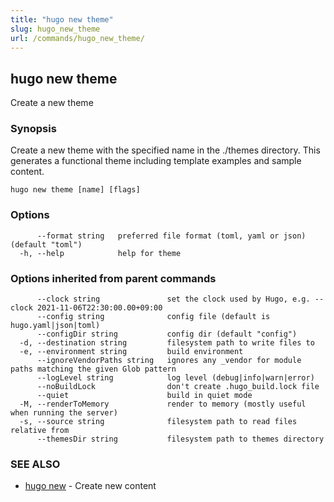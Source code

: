 ```yaml
---
title: "hugo new theme"
slug: hugo_new_theme
url: /commands/hugo_new_theme/
---
```

## hugo new theme

Create a new theme

### Synopsis

Create a new theme with the specified name in the ./themes directory.
This generates a functional theme including template examples and sample content.

```
hugo new theme [name] [flags]
```

### Options

```
      --format string   preferred file format (toml, yaml or json) (default "toml")
  -h, --help            help for theme
```

### Options inherited from parent commands

```
      --clock string               set the clock used by Hugo, e.g. --clock 2021-11-06T22:30:00.00+09:00
      --config string              config file (default is hugo.yaml|json|toml)
      --configDir string           config dir (default "config")
  -d, --destination string         filesystem path to write files to
  -e, --environment string         build environment
      --ignoreVendorPaths string   ignores any _vendor for module paths matching the given Glob pattern
      --logLevel string            log level (debug|info|warn|error)
      --noBuildLock                don't create .hugo_build.lock file
      --quiet                      build in quiet mode
  -M, --renderToMemory             render to memory (mostly useful when running the server)
  -s, --source string              filesystem path to read files relative from
      --themesDir string           filesystem path to themes directory
```

### SEE ALSO

* [hugo new](/commands/hugo_new/)	 - Create new content

